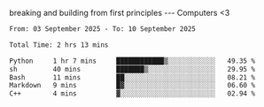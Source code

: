 breaking and building from first principles --- Computers <3

<!--START_SECTION:waka-->

```txt
From: 03 September 2025 - To: 10 September 2025

Total Time: 2 hrs 13 mins

Python     1 hr 7 mins     ████████████▒░░░░░░░░░░░░   49.35 %
sh         40 mins         ███████▒░░░░░░░░░░░░░░░░░   29.95 %
Bash       11 mins         ██░░░░░░░░░░░░░░░░░░░░░░░   08.21 %
Markdown   9 mins          █▓░░░░░░░░░░░░░░░░░░░░░░░   06.60 %
C++        4 mins          ▓░░░░░░░░░░░░░░░░░░░░░░░░   02.94 %
```

<!--END_SECTION:waka-->
